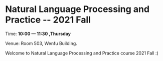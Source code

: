 #  Natural Language Processing and Practice -- 2021 Fall

Time: **10:00 — 11:30 ,Thursday**

Venue: Room 503, Wenfu Building.

Welcome to Natural Language Processing and Practice course 2021 Fall :)

